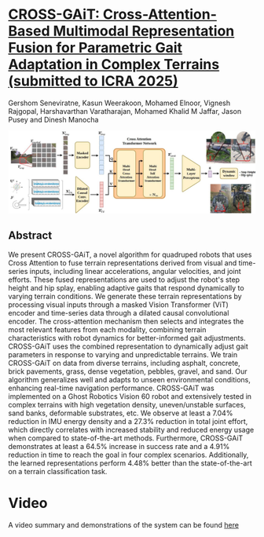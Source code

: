 # [CROSS-GAiT: Cross-Attention-Based Multimodal Representation Fusion for Parametric Gait Adaptation in Complex Terrains (submitted to ICRA 2025)](https://www.arxiv.org/pdf/2409.17262)

Gershom Seneviratne, Kasun Weerakoon, Mohamed Elnoor, Vignesh Rajgopal, Harshavarthan Varatharajan, Mohamed Khalid M Jaffar, Jason Pusey and Dinesh Manocha

![CROSS-GAiT System Architecture](https://github.com/gershom96/CROSS-GAiT/blob/master/doc/Arch.jpeg)

## Abstract

We present CROSS-GAiT, a novel algorithm for quadruped robots that uses Cross Attention to fuse terrain representations derived from visual and time-series inputs, including linear accelerations, angular velocities, and joint efforts. These fused representations are used to adjust the robot's step height and hip splay, enabling adaptive gaits that respond dynamically to varying terrain conditions. We generate these terrain representations by processing visual inputs through a masked Vision Transformer (ViT) encoder and time-series data through a dilated causal convolutional encoder. The cross-attention mechanism then selects and integrates the most relevant features from each modality, combining terrain characteristics with robot dynamics for better-informed gait adjustments. CROSS-GAiT uses the combined representation to dynamically adjust gait parameters in response to varying and unpredictable terrains. We train CROSS-GAiT on data from diverse terrains, including asphalt, concrete, brick pavements, grass, dense vegetation, pebbles, gravel, and sand. Our algorithm generalizes well and adapts to unseen environmental conditions, enhancing real-time navigation performance. CROSS-GAiT was implemented on a Ghost Robotics Vision 60 robot and extensively tested in complex terrains with high vegetation density, uneven/unstable surfaces, sand banks, deformable substrates, etc. We observe at least a 7.04% reduction in IMU energy density and a 27.3% reduction in total joint effort, which directly correlates with increased stability and reduced energy usage when compared to state-of-the-art methods. Furthermore, CROSS-GAiT demonstrates at least a 64.5% increase in success rate and a 4.91% reduction in time to reach the goal in four complex scenarios. Additionally, the learned representations perform 4.48% better than the state-of-the-art on a terrain classification task.

# Video
A video summary and demonstrations of the system can be found [here](https://www.youtube.com/watch?v=ON7yi-NY_dg)
